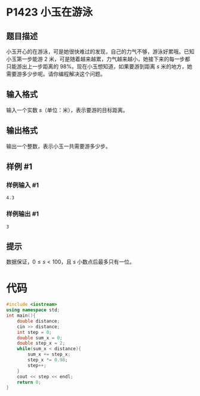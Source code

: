 # P1423 小玉在游泳

## 题目描述

小玉开心的在游泳，可是她很快难过的发现，自己的力气不够，游泳好累哦。已知小玉第一步能游 $2$ 米，可是随着越来越累，力气越来越小，她接下来的每一步都只能游出上一步距离的 $98\%$。现在小玉想知道，如果要游到距离 $s$ 米的地方，她需要游多少步呢。请你编程解决这个问题。

## 输入格式

输入一个实数 $s$（单位：米），表示要游的目标距离。

## 输出格式

输出一个整数，表示小玉一共需要游多少步。

## 样例 #1

### 样例输入 #1

```
4.3
```

### 样例输出 #1

```
3
```

## 提示

数据保证，$0 \leq s < 100$，且 $s$ 小数点后最多只有一位。

# 代码

```cpp
#include <iostream>
using namespace std;
int main(){
    double distance;
    cin >> distance;
    int step = 0;
    double sum_x = 0;
    double step_x = 2;
    while(sum_x < distance){
        sum_x += step_x;
        step_x *= 0.98;
        step++;
    }
    cout << step << endl;
    return 0;
}
```